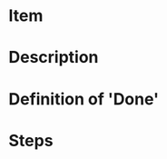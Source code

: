 <!--- Please use the label section below to specify the state of item and work group that is working on the issue -->

<!--- Issue comments will be used for logging updates and labels will be used for tracking status and work group responsible for current stage -->

# Item
<!--- Few words to describe work item-->

# Description 
<!--- Detailed description of work item-->

# Definition of 'Done'
<!--- Criteria for completing item -->

# Steps
<!--- Describe steps for competing this item -->
